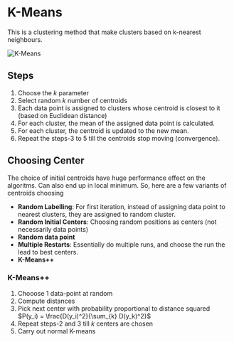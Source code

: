 # K-Means
This is a clustering method that make clusters based on k-nearest neighbours.

![K-Means](https://media.geeksforgeeks.org/wp-content/uploads/20190812011831/Screenshot-2019-08-12-at-1.09.42-AM.png)

## Steps

1. Choose the $k$ parameter
2. Select random $k$ number of centroids
3. Each data point is assigned to clusters whose centroid is closest to it (based on Euclidean distance)
4. For each cluster, the mean of the assigned data point is calculated.
5. For each cluster, the centroid is updated to the new mean.
6. Repeat the steps-3 to 5 till the centroids stop moving (convergence).

## Choosing Center
The choice of initial centroids have huge performance effect on the algoritms.
Can also end up in local minimum.
So, here are a few variants of centroids choosing
- **Random Labelling**: For first iteration, instead of assigning data point to nearest clusters, they are assigned to random cluster.
- **Random Initial Centers**: Choosing random positions as centers (not necessarily data points)
- **Random data point**
- **Multiple Restarts**: Essentially do multiple runs, and choose the run the lead to best centers.
- **K-Means++**

### K-Means++
1. Chooose 1 data-point at random
2. Compute distances
3. Pick next center with probability proportional to distance squared
   $P(y_i) = \frac{D(y_i)^2}{\sum_{k} D(y_k)^2}$
4. Repeat steps-2 and 3 till $k$ centers are chosen
5. Carry out normal K-means
